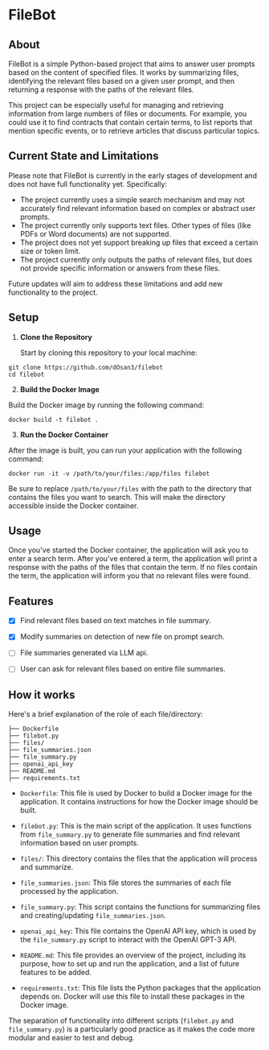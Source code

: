 # FileBot

## About

FileBot is a simple Python-based project that aims to answer user prompts based on the content of specified files. It works by summarizing files, identifying the relevant files based on a given user prompt, and then returning a response with the paths of the relevant files.

This project can be especially useful for managing and retrieving information from large numbers of files or documents. For example, you could use it to find contracts that contain certain terms, to list reports that mention specific events, or to retrieve articles that discuss particular topics.

## Current State and Limitations

Please note that FileBot is currently in the early stages of development and does not have full functionality yet. Specifically:

- The project currently uses a simple search mechanism and may not accurately find relevant information based on complex or abstract user prompts.
- The project currently only supports text files. Other types of files (like PDFs or Word documents) are not supported.
- The project does not yet support breaking up files that exceed a certain size or token limit.
- The project currently only outputs the paths of relevant files, but does not provide specific information or answers from these files.

Future updates will aim to address these limitations and add new functionality to the project.

## Setup

1. **Clone the Repository**

   Start by cloning this repository to your local machine:

```
git clone https://github.com/dOsan3/filebot
cd filebot
```

2. **Build the Docker Image**

Build the Docker image by running the following command:

```
docker build -t filebot .
```

3. **Run the Docker Container**

After the image is built, you can run your application with the following command:

```
docker run -it -v /path/to/your/files:/app/files filebot
```

Be sure to replace `/path/to/your/files` with the path to the directory that contains the files you want to search. This will make the directory accessible inside the Docker container.

## Usage

Once you've started the Docker container, the application will ask you to enter a search term. After you've entered a term, the application will print a response with the paths of the files that contain the term. If no files contain the term, the application will inform you that no relevant files were found.

## Features

- [x] Find relevant files based on text matches in file summary.

- [x] Modify summaries on detection of new file on prompt search.

- [ ] File summaries generated via LLM api.

- [ ] User can ask for relevant files based on entire file summaries.

## How it works

Here's a brief explanation of the role of each file/directory:

```
├── Dockerfile
├── filebot.py
├── files/
├── file_summaries.json
├── file_summary.py
├── openai_api_key
├── README.md
├── requirements.txt
```

- `Dockerfile`: This file is used by Docker to build a Docker image for the application. It contains instructions for how the Docker image should be built.

- `filebot.py`: This is the main script of the application. It uses functions from `file_summary.py` to generate file summaries and find relevant information based on user prompts.

- `files/`: This directory contains the files that the application will process and summarize.

- `file_summaries.json`: This file stores the summaries of each file processed by the application.

- `file_summary.py`: This script contains the functions for summarizing files and creating/updating `file_summaries.json`.

- `openai_api_key`: This file contains the OpenAI API key, which is used by the `file_summary.py` script to interact with the OpenAI GPT-3 API.

- `README.md`: This file provides an overview of the project, including its purpose, how to set up and run the application, and a list of future features to be added.

- `requirements.txt`: This file lists the Python packages that the application depends on. Docker will use this file to install these packages in the Docker image.

The separation of functionality into different scripts (`filebot.py` and `file_summary.py`) is a particularly good practice as it makes the code more modular and easier to test and debug.